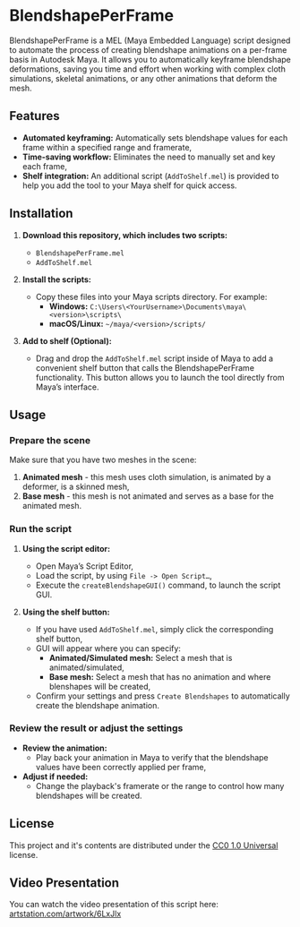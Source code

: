 # BlendshapePerFrame

BlendshapePerFrame is a MEL (Maya Embedded Language) script designed to automate the process of creating blendshape animations on a per-frame basis in Autodesk Maya. It allows you to automatically keyframe blendshape deformations, saving you time and effort when working with complex cloth simulations, skeletal animations, or any other animations that deform the mesh.

## Features

- **Automated keyframing:** Automatically sets blendshape values for each frame within a specified range and framerate,
- **Time-saving workflow:** Eliminates the need to manually set and key each frame,
- **Shelf integration:** An additional script (`AddToShelf.mel`) is provided to help you add the tool to your Maya shelf for quick access.

## Installation

1. **Download this repository, which includes two scripts:**
   - `BlendshapePerFrame.mel`
   - `AddToShelf.mel`

2. **Install the scripts:**
   - Copy these files into your Maya scripts directory. For example:
     - **Windows:** `C:\Users\<YourUsername>\Documents\maya\<version>\scripts\`
     - **macOS/Linux:** `~/maya/<version>/scripts/`

3. **Add to shelf (Optional):**
   - Drag and drop the `AddToShelf.mel` script inside of Maya to add a convenient shelf button that calls the BlendshapePerFrame functionality. This button allows you to launch the tool directly from Maya’s interface.

## Usage

### Prepare the scene

Make sure that you have two meshes in the scene:

1. **Animated mesh** - this mesh uses cloth simulation, is animated by a deformer, is a skinned mesh,
2. **Base mesh** - this mesh is not animated and serves as a base for the animated mesh.

### Run the script

1. **Using the script editor:**
   - Open Maya’s Script Editor,
   - Load the script, by using `File -> Open Script…`,
   - Execute the `createBlendshapeGUI()` command, to launch the script GUI.

2. **Using the shelf button:**
   - If you have used `AddToShelf.mel`, simply click the corresponding shelf button,
   - GUI will appear where you can specify:
     - **Animated/Simulated mesh:** Select a mesh that is animated/simulated,
     - **Base mesh:** Select a mesh that has no animation and where blenshapes will be created,
   - Confirm your settings and press `Create Blendshapes` to automatically create the blendshape animation.

### Review the result or adjust the settings

- **Review the animation:**
  - Play back your animation in Maya to verify that the blendshape values have been correctly applied per frame,
- **Adjust if needed:**
  - Change the playback's framerate or the range to control how many blendshapes will be created.

## License

This project and it's contents are distributed under the [CC0 1.0 Universal](https://creativecommons.org/publicdomain/zero/1.0/) license.

## Video Presentation

You can watch the video presentation of this script here: [artstation.com/artwork/6LxJlx](https://www.artstation.com/artwork/6LxJlx)
